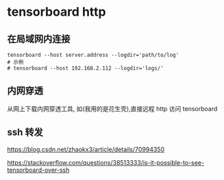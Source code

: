 # tensorboard http

## 在局域网内连接

```
tensorboard --host server.address --logdir='path/to/log'
# 示例
# tensorboard --host 192.168.2.112 --logdir='logs/'
```

## 内网穿透

从网上下载内网穿透工具, 如(我用的是花生壳),直接远程 http 访问 tensorboard

## ssh 转发

https://blog.csdn.net/zhaokx3/article/details/70994350

https://stackoverflow.com/questions/38513333/is-it-possible-to-see-tensorboard-over-ssh

